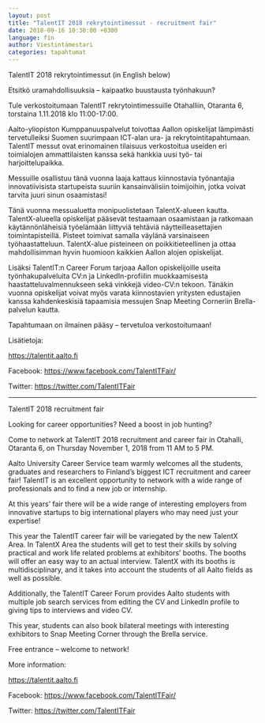 ```yaml
---
layout: post
title: "TalentIT 2018 rekrytointimessut - recruitment fair"
date: 2018-09-16 10:30:00 +0300
language: fin
author: Viestintämestari
categories: tapahtumat
---
```

TalentIT 2018 rekrytointimessut (in English below)

Etsitkö uramahdollisuuksia – kaipaatko buustausta työnhakuun?

Tule verkostoitumaan TalentIT rekrytointimessuille Otahalliin, Otaranta 6, torstaina 1.11.2018 klo 11:00-17:00.

Aalto-yliopiston Kumppanuuspalvelut toivottaa Aallon opiskelijat lämpimästi tervetulleiksi Suomen suurimpaan ICT-alan ura- ja rekrytointitapahtumaan. TalentIT messut ovat erinomainen tilaisuus verkostoitua useiden eri toimialojen ammattilaisten kanssa sekä hankkia uusi työ- tai harjoittelupaikka.

Messuille osallistuu tänä vuonna laaja kattaus kiinnostavia työnantajia innovatiivisista startupeista suuriin kansainvälisiin toimijoihin, jotka voivat tarvita juuri sinun osaamistasi!

Tänä vuonna messualuetta monipuolistetaan TalentX-alueen kautta. TalentX-alueella opiskelijat pääsevät testaamaan osaamistaan ja ratkomaan käytännönläheisiä työelämään liittyviä tehtäviä näytteilleasettajien toimintapisteillä. Pisteet toimivat samalla väylänä varsinaiseen työhaastatteluun. TalentX-alue pisteineen on poikkitieteellinen ja ottaa mahdollisimman hyvin huomioon kaikkien Aallon alojen opiskelijat.

Lisäksi TalentIT:n Career Forum tarjoaa Aallon opiskelijoille useita työnhakupalveluita CV:n ja LinkedIn-profiilin muokkaamisesta haastatteluvalmennukseen sekä vinkkejä video-CV:n tekoon. Tänäkin vuonna opiskelijat voivat myös varata kiinnostavien yritysten edustajien kanssa kahdenkeskisiä tapaamisia messujen Snap Meeting Corneriin Brella-palvelun kautta.

Tapahtumaan on ilmainen pääsy – tervetuloa verkostoitumaan!

Lisätietoja:

<https://talentit.aalto.fi>

Facebook: <https://www.facebook.com/TalentITFair/>

Twitter: <https://twitter.com/TalentITFair>

____________________________________________________

TalentIT 2018 recruitment fair

Looking for career opportunities? Need a boost in job hunting?

Come to network at TalentIT 2018 recruitment and career fair in Otahalli, Otaranta 6, on Thursday November 1, 2018 from 11 AM to 5 PM.

Aalto University Career Service team warmly welcomes all the students, graduates and researchers to Finland’s biggest ICT recruitment and career fair! TalentIT is an excellent opportunity to network with a wide range of professionals and to find a new job or internship.

At this years’ fair there will be a wide range of interesting employers from innovative startups to big international players who may need just your expertise!

This year the TalentIT career fair will be variegated by the new TalentX Area. In TalentX Area the students will get to test their skills by solving practical and work life related problems at exhibitors’ booths. The booths will offer an easy way to an actual interview. TalentX with its booths is multidisciplinary, and it takes into account the students of all Aalto fields as well as possible.

Additionally, the TalentIT Career Forum provides Aalto students with multiple job search services from editing the CV and LinkedIn profile to giving tips to interviews and video CV.

This year, students can also book bilateral meetings with interesting exhibitors to Snap Meeting Corner through the Brella service.

Free entrance – welcome to network!

More information:

<https://talentit.aalto.fi>

Facebook: <https://www.facebook.com/TalentITFair/>

Twitter: <https://twitter.com/TalentITFair>